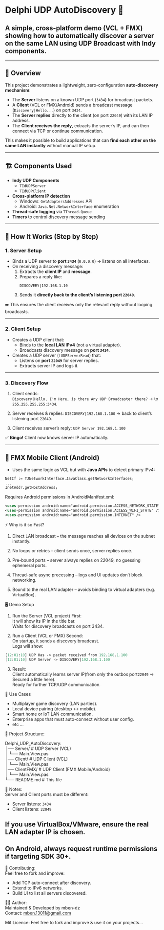 # Delphi UDP AutoDiscovery 🚀

## A simple, cross-platform demo (VCL + FMX) showing how to automatically discover a server on the same LAN using **UDP Broadcast** with Indy components.

---

## 📌 Overview

This project demonstrates a lightweight, zero-configuration **auto-discovery mechanism**:
- The **Server** listens on a known UDP port (`3434`) for broadcast packets.
- A **Client** (VCL or FMX/Android) sends a broadcast message (`Discovery|Hello...`) on port `3434`.
- The **Server replies** directly to the client (on port `22049`) with its LAN IP address.
- The **Client receives the reply**, extracts the server’s IP, and can then connect via TCP or continue communication.

This makes it possible to build applications that can **find each other on the same LAN instantly** without manual IP setup.

---

## 🏗 Components Used

- **Indy UDP Components**
  - `TIdUDPServer`
  - `TIdUDPClient`
- **Cross-platform IP detection**
  - Windows: `GetAdaptersAddresses` API
  - Android: `Java.Net.NetworkInterface` enumeration
- **Thread-safe logging** via `TThread.Queue`
- **Timers** to control discovery message sending

---

## 🔌 How It Works (Step by Step)

### 1. Server Setup
- Binds a UDP server to **port `3434`** (`0.0.0.0`) → listens on all interfaces.
- On receiving a discovery message:
  1. Extracts the **client IP** and **message**.
  2. Prepares a reply like:  
     ```
     DISCOVERY|192.168.1.10
     ```
  3. Sends it **directly back to the client’s listening port `22049`**.

➡️ This ensures the client receives only the relevant reply without looping broadcasts.

---

### 2. Client Setup
- Creates a UDP client that:
  - Binds to the **local LAN IPv4** (not a virtual adapter).
  - Broadcasts discovery message on **port `3434`**.
- Creates a UDP server (`fUDPServerRead`) that:
  - Listens on **port `22049`** for server replies.
  - Extracts server IP and logs it.

---

### 3. Discovery Flow  

1. Client sends:  
`Discovery|Hello, I'm Here, is there Any UDP Broadcaster there?`
→ to `255.255.255.255:3434`.  

2. Server receives & replies:
`DISCOVERY|192.168.1.100`
→ back to client’s listening port `22049`.

3. Client receives server’s reply:
`UDP Server 192.168.1.100`


✅ **Bingo!** Client now knows server IP automatically.

---

## 📱 FMX Mobile Client (Android)

- Uses the same logic as VCL but with **Java APIs** to detect primary IPv4:
```pascal
NetIf := TJNetworkInterface.JavaClass.getNetworkInterfaces;
...
InetAddr.getHostAddress;
```
Requires Android permissions in AndroidManifest.xml:
```pascal
<uses-permission android:name="android.permission.ACCESS_NETWORK_STATE" />
<uses-permission android:name="android.permission.ACCESS_WIFI_STATE" />
<uses-permission android:name="android.permission.INTERNET" />
```
⚡ Why is it so Fast?

1. Direct LAN broadcast – the message reaches all devices on the subnet instantly.

2. No loops or retries – client sends once, server replies once.

3. Pre-bound ports – server always replies on 22049, no guessing ephemeral ports.

4. Thread-safe async processing – logs and UI updates don’t block networking.

5. Bound to the real LAN adapter – avoids binding to virtual adapters (e.g. VirtualBox).  

🖥 Demo Setup  
  
1. Run the Server (VCL project) First:  
  It will show its IP in the title bar.  
  Waits for discovery broadcasts on port 3434.  
  
2. Run a Client (VCL or FMX) Second:  
  On startup, it sends a discovery broadcast.  
  Logs will show:  
```pascal  
[12:01:10] UDP Has -> packet received from 192.168.1.100
[12:01:10] UDP Server -> DISCOVERY|192.168.1.100
```
3. Result:  
  Client automatically learns server IP(from only the outbox port`22049` => Secured a little here).  
  Ready for further TCP/UDP communication.  
  
🔮 Use Cases  
 - Multiplayer game discovery (LAN parties).  
 - Local device pairing (desktop ↔ mobile).  
 - Smart home or IoT LAN communication.  
 - Enterprise apps that must auto-connect without user config.  
 - etc ...  
  
📂 Project Structure:  
  
Delphi_UDP_AutoDiscovery:  
│── Server/           # UDP Server (VCL)  
│   └── Main.View.pas  
│── Client/           # UDP Client (VCL)  
│   └── Main.View.pas  
│── ClientFMX/        # UDP Client (FMX Mobile/Android)  
│   └── Main.View.pas  
└── README.md         # This file  
  
📝 Notes:  
 Server and Client ports must be different:  
 - Server listens: `3434`  
 - Client listens: `22049`  
  
If you use VirtualBox/VMware, ensure the real LAN adapter IP is chosen.  
----  
On Android, always request runtime permissions if targeting SDK 30+.  
----  
  
🤝 Contributing:  
Feel free to fork and improve:  
 - Add TCP auto-connect after discovery.  
 - Extend to IPv6 networks.  
 - Build UI to list all servers discovered.  
  
👨‍💻 Author:  
Maintained & Developed by mben-dz  
Contact: mben.13011@gmail.com  
  
Mit Licence: Feel free to fork and improve & use it on your projects...  
